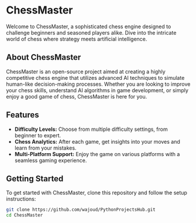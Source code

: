 # ChessMaster

Welcome to ChessMaster, a sophisticated chess engine designed to challenge beginners and seasoned players alike. Dive into the intricate world of chess where strategy meets artificial intelligence.

## About ChessMaster

ChessMaster is an open-source project aimed at creating a highly competitive chess engine that utilizes advanced AI techniques to simulate human-like decision-making processes. Whether you are looking to improve your chess skills, understand AI algorithms in game development, or simply enjoy a good game of chess, ChessMaster is here for you.

## Features

- **Difficulty Levels:** Choose from multiple difficulty settings, from beginner to expert.
- **Chess Analytics:** After each game, get insights into your moves and learn from your mistakes.
- **Multi-Platform Support:** Enjoy the game on various platforms with a seamless gaming experience.

## Getting Started

To get started with ChessMaster, clone this repository and follow the setup instructions:

```bash
git clone https://github.com/wajoud/PythonProjectsHub.git
cd ChessMaster
```
